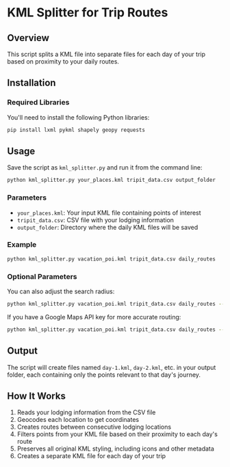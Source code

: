 # KML Splitter for Trip Routes

## Overview

This script splits a KML file into separate files for each day of your trip based on proximity to your daily routes.

## Installation

### Required Libraries

You'll need to install the following Python libraries:

```bash
pip install lxml pykml shapely geopy requests
```

## Usage

Save the script as `kml_splitter.py` and run it from the command line:

```bash
python kml_splitter.py your_places.kml tripit_data.csv output_folder
```

### Parameters

- `your_places.kml`: Your input KML file containing points of interest
- `tripit_data.csv`: CSV file with your lodging information
- `output_folder`: Directory where the daily KML files will be saved

### Example

```bash
python kml_splitter.py vacation_poi.kml tripit_data.csv daily_routes
```

### Optional Parameters

You can also adjust the search radius:

```bash
python kml_splitter.py vacation_poi.kml tripit_data.csv daily_routes --radius 40
```

If you have a Google Maps API key for more accurate routing:

```bash
python kml_splitter.py vacation_poi.kml tripit_data.csv daily_routes --api-key YOUR_API_KEY
```

## Output

The script will create files named `day-1.kml`, `day-2.kml`, etc. in your output folder, each containing only the points relevant to that day's journey.

## How It Works

1. Reads your lodging information from the CSV file
2. Geocodes each location to get coordinates
3. Creates routes between consecutive lodging locations
4. Filters points from your KML file based on their proximity to each day's route
5. Preserves all original KML styling, including icons and other metadata
6. Creates a separate KML file for each day of your trip
